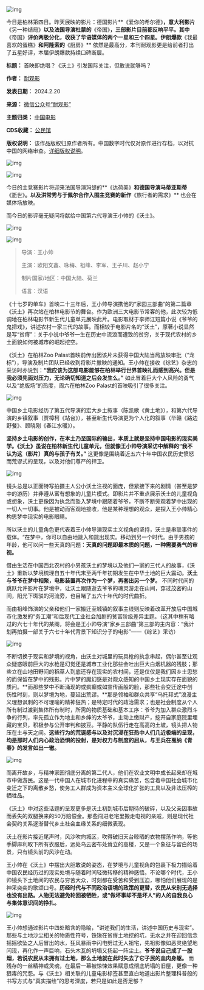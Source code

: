 ![img](https://chinadigitaltimes.net/chinese/files/2024/02/post-705236-65d4bb6d901d0.)


今日是柏林第四日。昨天展映的影片：德国影片**《爱你的希尔德》**，意大利影片**《另一种结局》**以及法国导演杜蒙的**《帝国》**，三部影片目前都反响平平。其中**《帝国》**评价两极分化，收获了华语媒体的两个一星和三个四星。伊朗爆款**《我最喜欢的蛋糕》**和阿隆索的**《厨房》** 依然是最高分，本刊耐观影更是给前者打出了五星好评，本届伊朗爆款持续口碑断层。




**标题：** 首映即绝唱？《沃土》引发国际关注，但敢说就够吗？  

**作者：** [耐观影](https://chinadigitaltimes.net/space/耐观影)  

**发表日期：** 2024.2.20  

**来源：** [微信公众号“耐观影”](https://web.archive.org/web/20240220144821/https://mp.weixin.qq.com/s/sW1a8OYi8d6HYivHcn3aDA)  

**主题归类：** [中国电影](https://chinadigitaltimes.net/space/中国电影)  

**CDS收藏：** [公民馆](https://chinadigitaltimes.net/space/%E5%85%AC%E6%B0%91%E9%A6%86)  

**版权说明：** 该作品版权归原作者所有。中国数字时代仅对原作进行存档，以对抗中国的网络审查。[详细版权说明](https://chinadigitaltimes.net/chinese/copyright)。


![img](https://chinadigitaltimes.net/chinese/files/2024/02/post-705236-65d4bb6dae0ee.)


![img](https://chinadigitaltimes.net/chinese/files/2024/02/post-705236-65d4bb6dd338f.)


今日的主竞赛影片将迎来法国导演玛缇的**《达荷美》**和德国导演马蒂亚斯蒂**《逝世》**。以及洪常秀与于佩尔合作入围主竞赛的新作**《旅行者的需求》** 也会在媒体场放映。


而今日的影评毫无疑问将献给中国第六代导演王小帅的《沃土》。


![img](https://chinadigitaltimes.net/chinese/files/2024/02/post-705236-65d4bb6e0cc32.png)


![img](https://chinadigitaltimes.net/chinese/files/2024/02/post-705236-65d4bb6e34d94.)



> 
> 导演：王小帅
> 
> 
> 主演：欧阳文鑫、咏梅、祖峰、李军、王子川、赵小宁
> 
> 
> 制片国家/地区：中国大陆、荷兰
> 
> 
> 语言：汉语
> 
> 
> 


《十七岁的单车》首映二十三年后，王小帅导演携他的“家园三部曲”的第二篇章《沃土》再次站在柏林电影节的舞台。作为欧洲三大电影节常客的他，此次较为低调地在柏林电影节新生代儿童单元展映此片。电影取材于李师江短篇小说《爷爷的鬼把戏》，讲述农村一家三代的故事。而相较于电影片名的“沃土”，原著小说显然是写“贫瘠”：关于小说中爷爷一生在历史中流浪而遭致的贫穷，关于现代农村的乡土面貌如何被城市的崛起挖空。 


《沃土》在柏林Zoo Palast首映前传出因该片未获得中国大陆当局放映审批（“龙标”），导演及制片团队已经收到将影片撤映的通知。王小帅在接收《综艺》杂志的采访时亦说到：**“我应该为这部电影能够在柏林举行世界首映礼而感到高兴。但是我必须先面对压力，无论确切知道之后会发生么。”** 如此冒着巨大个人风险的勇气以及“绝版场”的热度，周六在柏林Zoo Palast的首映吸引了很多关注。


![img](https://chinadigitaltimes.net/chinese/files/2024/02/post-705236-65d4bb6e5b729.)


中国乡土电影经历了第五代导演的宏大乡土叙事（陈凯歌《黄土地》），和第六代导演的乡镇叙事（贾樟柯《站台》），甚至新生代导演更为个人化的叙事（毕赣《路边野餐》、顾晓刚《春江水暖》）。


**坚持乡土电影的创作，在本土乃至国际的输出，本质上就是坚持中国电影的现实美学。《沃土》虽说在柏林新生代儿童单元，但就像王小帅导演采访中解释的“我不认为这（影片）真的与孩子有关。”** 这更像是围绕着近五六十年中国农民历史愤怒而荒谬式的呈现，以及对他们尊严的捍卫。


![img](https://chinadigitaltimes.net/chinese/files/2024/02/post-705236-65d4bb6e7cfda.)


镜头总是以正面特写拍摄主人公小沃土注视的面庞，但紧接下来的剧情（甚至是梦中的游历）并非遵从富有想象的儿童片模式。即影片并不重点展示沃土的儿童视角或想象，沃土更像因为执念而坠入梦境中跟随着爷爷，不断不断旁观着梦中出现的一切人一切事。他是被动而客观地接收，他是某种理想的观众，是探入王小帅精心构思梦中现实的电影眼睛。


所以沃土的儿童角色更代表着王小帅导演现实主义视角的坚持，沃土是串联事件的载体。“在梦中，你可以自由地跳入和跳出现实。移动到另一个时代。由于男孩的年龄，他可以问一些天真的问题：**天真的问题即最本质的问题，一种需要勇气的审视。** 


借由生活在中国西北农村的小男孩沃土的梦境以及他们一家的三代人的故事，《沃土》重新以梦境梳理自五十年代末至两千年初期发生在中华土地的巨大震动。**沃土与爷爷在梦中相聚，电影装置再次作为一个梦，再套出另一个梦。** 不同时代间的跳跃允许影片在梦境中，让沃土跟随逝去爷爷的魂灵游走在山间，穿过茂密的山间，阳光下斑驳的河流旁，也目睹了五六十年代的时代曲折。


而由祖峰饰演的父亲和他们一家搬迁至城镇的叙事主线则反映着改革开放后中国城市化激发的“务工潮”和后现代工业社会加剧的贫富阶级差异主题。（这其中稍有略过的六七十年代的某阁，将会是王小帅导演“家乡三部曲”第三部的主内容：“我计划再拍摄一部关于六七十年代背景下知识分子的电影”——《综艺》采访）


![img](https://chinadigitaltimes.net/chinese/files/2024/02/post-705236-65d4bb6e9df66.)


不断切换于现实和梦境的视角，由沃土对城里的玩具枪的执念串起，偶尔甚至让观众疑惑眼前巨大的水枪是幻觉还是城市工业化那些会吐出巨大白烟机器的残肢；那些立在山地田野间的稻草人到底还存在现实的农村间，还是仅仅是我们因乡土思愁的而保留在梦中的残影。片中梦的魔幻感是对观众感知的中国乡土现实存在面貌的质问。**而那些梦中不断涌现的或疯癫或如宣传画般的脸，那些社会变迁途中创伤性时刻，则以梦境为地，蔓延出荒谬。**那是领袖和群众共享“乌托邦式”浪漫主义理想讽刺的不可理喻的精神狂热；是特定时代的政治需求；也是社会制度从个人所有制过渡到集体所有制时，所需的物质基础和基本工序：爷爷为加入群众激烈斗争的行列，率先孤立作为地主和乡绅的太爷爷，主动上缴财产，挖开自家庭院里埋藏的宝贝，积极参与公开审判和披豆。平静的队伍行走在高高的土坡，镜头把人物压在土与天之间。**这些行为的荒诞感与以及对沉浸在狂热中人们几近极端的呈现，均是那时人们内心政治恐惧的投射，是对权力与制度的屈从，与王兵在戛纳《青春》的发言如出一辙。** 


![img](https://chinadigitaltimes.net/chinese/files/2024/02/post-705236-65d4bb6ebbdf3.)


而离开故乡，与精神家园彻底分离的第二代人，他们在农业文明中成长起来却在城市中做游民。这是一代中国人在城市化进程中的真实痛苦，包含着中国社会城市化变迁之下的离散乡愁，使务工人群成为资本主义全球化扩张的工具以及非法压榨的牺牲品。


《沃土》中对这些话题的呈现更多是沃土初到城市后期待的破碎，以及父亲因事故而丢失的双腿换来的50万赔偿金。那些闯进老宅里搬走电视的亲戚，则是现代社会契约关系逐渐替代乡土社会血缘关系的细微表现。


沃土在影片接近尾声时，风沙吹向城区，吹得破旧天台晾晒的衣物摆荡作响，等他手脚麻利取下所有衣服后，远处乌云密布处耸立的高楼，又是一个象征与留白的场景，只有镜头前的风沙在动。


王小帅在《沃土》中摆出大胆敢说的姿态，在梦境与儿童视角的包裹下极力描绘着中国农民经历过的现实处境与随着时间轻微转移的精神感悟。不论哪个时代，王小帅镜头下土地间的农民与穷苦大众，时刻都在受苦和受到压迫，哪怕他们展现的是神采奕奕的歌颂口号。**历经时代与不同政治语境的政策的更替，农民从来别无选择也没有出路。人物无法避免轮回被牺牲，或“做坏事却不是坏人”的人的自我良心与集体意识间的挣扎。** 


![img](https://chinadigitaltimes.net/chinese/files/2024/02/post-705236-65d4bb6ee226d.)


王小帅想通过影片中四处暗含的隐喻，“讲述我们的生活，讲述中国历史与现实”。那些与土地沙尘相关的物质性符号，铁锹在贫瘠土地挖的坑，无水之井在迎回信念摇摇欲坠之人后冒出的水，狂风暴雨中闪电劈过无人祖宅，先祖影像如恶灵绝望地闪现，再化作一声巨响，石头木瓦的坍塌又扬起一阵尘土。**爷爷说自己成了一股烟，若说农民从未拥有过土地，那么土地就在此时失去了它子民的血肉身躯。** 而残存的一丝精神或灵魂，在最后一幕被惊悚效果赋意成彻底坍塌的旧屋，更像一种狠毒的咒怨。与《沃土》相关联的儿童电影标签甚至直白地道出影片整理科普般的书写方式与“真实描绘”的思考深度，若只是如此是否足够？

